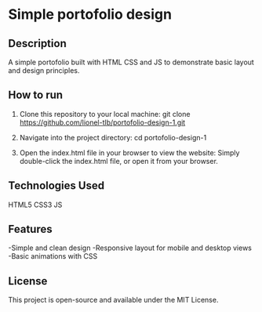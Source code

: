 # Simple portofolio design

## Description
A simple portofolio built with HTML CSS and JS to demonstrate basic layout and design principles.

## How to run
1. Clone this repository to your local machine:
git clone https://github.com/lionel-tlb/portofolio-design-1.git

2. Navigate into the project directory:
cd portofolio-design-1

3. Open the index.html file in your browser to view the website:
Simply double-click the index.html file, or open it from your browser.

## Technologies Used
HTML5
CSS3
JS

## Features
-Simple and clean design
-Responsive layout for mobile and desktop views
-Basic animations with CSS

## License
This project is open-source and available under the MIT License.
